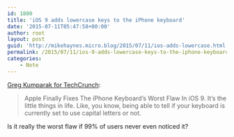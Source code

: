 ```yaml
---
id: 1800
title: 'iOS 9 adds lowercase keys to the iPhone keyboard'
date: '2015-07-11T05:47:58+00:00'
author: root
layout: post
guid: 'http://mikehaynes.micro.blog/2015/07/11/ios-adds-lowercase.html'
permalink: /2015/07/11/ios-9-adds-lowercase-keys-to-the-iphone-keyboard/
categories:
    - Note
---
```


[Greg Kumparak for TechCrunch](https://techcrunch.com/2015/07/10/apple-finally-fixes-the-iphone-keyboards-worst-flaw-in-ios-9/):

> Apple Finally Fixes The iPhone Keyboard’s Worst Flaw In iOS 9. It’s the little things in life. Like, you know, being able to tell if your keyboard is currently set to use capital letters or not.

Is it really the worst flaw if 99% of users never even noticed it?
